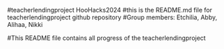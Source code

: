 #teacherlendingproject HooHacks2024
#this is the README.md file for teacherlendingproject github repository
#Group members: Etchilia, Abby, Alihaa, Nikki

#This README file contains all progress of the teacherlendingproject
